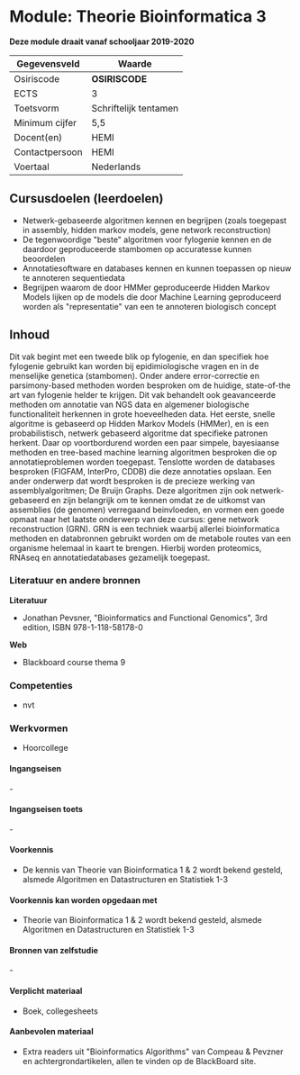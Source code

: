 # Module: Theorie Bioinformatica 3
**Deze module draait vanaf schooljaar 2019-2020**  

| Gegevensveld  | Waarde |
| ------------- | ------------- |
| Osiriscode  | __OSIRISCODE__  |
| ECTS  | 3 |
| Toetsvorm  | Schriftelijk tentamen|
| Minimum cijfer  | 5,5 |
| Docent(en)  | HEMI |
| Contactpersoon  |  HEMI |
| Voertaal  | Nederlands |

## Cursusdoelen (leerdoelen)

- Netwerk-gebaseerde algoritmen kennen en begrijpen (zoals toegepast in assembly, hidden markov models, gene network reconstruction)
- De tegenwoordige "beste" algoritmen voor fylogenie kennen en de daardoor geproduceerde stambomen op accuratesse kunnen beoordelen
- Annotatiesoftware en databases kennen en kunnen toepassen op nieuw te annoteren sequentiedata
- Begrijpen waarom de door HMMer geproduceerde Hidden Markov Models lijken op de models die door Machine Learning geproduceerd worden als "representatie" van een te annoteren biologisch concept

## Inhoud
Dit vak begint met een tweede blik op fylogenie, en dan specifiek hoe fylogenie gebruikt kan worden bij epidimiologische vragen en in de menselijke genetica (stambomen). Onder andere error-correctie en parsimony-based methoden worden besproken om de huidige, state-of-the art van fylogenie helder te krijgen.
Dit vak behandelt ook geavanceerde methoden om annotatie van NGS data en algemener biologische functionaliteit herkennen in grote hoeveelheden data. Het eerste, snelle algoritme is gebaseerd op Hidden Markov Models (HMMer), en is een probabilistisch, netwerk gebaseerd algoritme dat specifieke patronen herkent. Daar op voortbordurend  worden een paar simpele, bayesiaanse methoden en tree-based machine learning algoritmen besproken die op annotatieproblemen worden toegepast. Tenslotte worden de databases besproken (FIGFAM, InterPro, CDDB) die deze annotaties opslaan. Een ander onderwerp dat wordt besproken is de precieze werking van assemblyalgoritmen; De Bruijn Graphs. Deze algoritmen zijn ook netwerk-gebaseerd en zijn belangrijk om te kennen omdat ze de uitkomst van assemblies (de genomen) verregaand beinvloeden, en vormen een goede opmaat naar het laatste onderwerp van deze cursus: gene network reconstruction (GRN). GRN is een techniek waarbij allerlei bioinformatica methoden en databronnen gebruikt worden om de metabole routes van een organisme helemaal in kaart te brengen. Hierbij worden proteomics, RNAseq en annotatiedatabases gezamelijk toegepast.

### Literatuur en andere bronnen

**Literatuur**  
- Jonathan Pevsner, "Bioinformatics and Functional Genomics", 3rd edition, ISBN 978-1-118-58178-0

**Web**
- Blackboard course thema 9

### Competenties
- nvt

### Werkvormen  

- Hoorcollege

#### Ingangseisen 
\- 

#### Ingangseisen toets
\- 

#### Voorkennis
- De kennis van Theorie van Bioinformatica 1 & 2 wordt bekend gesteld, alsmede Algoritmen en Datastructuren en Statistiek 1-3

#### Voorkennis kan worden opgedaan met
- Theorie van Bioinformatica 1 & 2 wordt bekend gesteld, alsmede Algoritmen en Datastructuren en Statistiek 1-3

#### Bronnen van zelfstudie
\-

#### Verplicht materiaal
- Boek, collegesheets

#### Aanbevolen materiaal
- Extra readers uit "Bioinformatics Algorithms" van Compeau & Pevzner en achtergrondartikelen, allen te vinden op de BlackBoard site.

